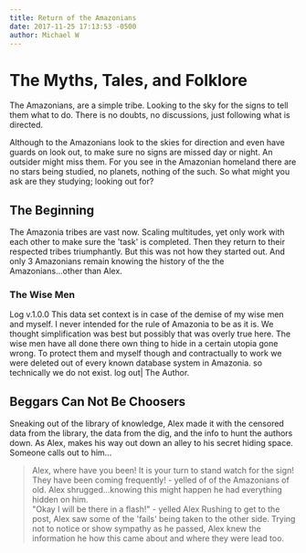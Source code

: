 ```yaml
---
title: Return of the Amazonians
date: 2017-11-25 17:13:53 -0500
author: Michael W
---
```

# The Myths, Tales, and Folklore

The Amazonians, are a simple tribe. Looking to the sky for the signs to tell them what to do. There is no doubts, no discussions, just following what is directed. 

Although to the Amazonians look to the skies for direction and even have guards on look out, to make sure no signs are missed day or night. An outsider might miss them. For you see in the Amazonian homeland there are no stars being studied, no planets, nothing of the such. So what might you ask are they studying; looking out for? 

## The Beginning

The Amazonia tribes are vast now. Scaling multitudes, yet only work with each other to make sure the 'task' is completed. Then they return to their respected tribes triumphantly. But this was not how they started out. And only 3 Amazonians remain knowing the history of the the Amazonians...other than Alex.

###  The Wise Men

Log v.1.0.0 
This data set context is in case of the demise of my wise men and myself. I never intended for the rule of Amazonia to be as it is. We thought simplification was best but possibly that was overly true here. The wise men have all done there own thing to hide in a certain utopia gone wrong. To protect them and myself though and contractually to work we were deleted out of every known database system in Amazonia. so technically we do not exist.         log out| The Author.

## Beggars Can Not Be Choosers

Sneaking out of the library of knowledge, Alex made it with the censored data from the library, the data from the dig, and the info to hunt the authors down. As Alex, makes his way out down an alley to his secret hiding space. Someone calls out to him...
> Alex, where have you been! It is your turn to stand watch for the sign! They have been coming frequently! - yelled of of the Amazonians of old.
Alex shrugged...knowing this might happen he had everything hidden on him.<br>
"Okay I will be there in a flash!" - yelled Alex
Rushing to get to the post, Alex saw some of the 'fails' being taken to the other side. Trying not to notice or show sympathy as he passed, Alex knew the information he how this came about and where they were lead too. 

